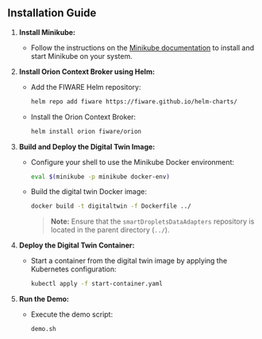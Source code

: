 ## Installation Guide

1. **Install Minikube:**
   - Follow the instructions on the [Minikube documentation](https://minikube.sigs.k8s.io/docs/) to install and start Minikube on your system.

2. **Install Orion Context Broker using Helm:**
   - Add the FIWARE Helm repository:  
     ```bash
     helm repo add fiware https://fiware.github.io/helm-charts/
     ```
   - Install the Orion Context Broker:  
     ```bash
     helm install orion fiware/orion
     ```

3. **Build and Deploy the Digital Twin Image:**
   - Configure your shell to use the Minikube Docker environment:  
     ```bash
     eval $(minikube -p minikube docker-env)
     ```
   - Build the digital twin Docker image:  
     ```bash
     docker build -t digitaltwin -f Dockerfile ../
     ```
     > **Note:** Ensure that the `smartDropletsDataAdapters` repository is located in the parent directory (`../`).

4. **Deploy the Digital Twin Container:**
   - Start a container from the digital twin image by applying the Kubernetes configuration:  
     ```bash
     kubectl apply -f start-container.yaml
     ```

5. **Run the Demo:**
   - Execute the demo script:  
     ```bash
     demo.sh
     ```

